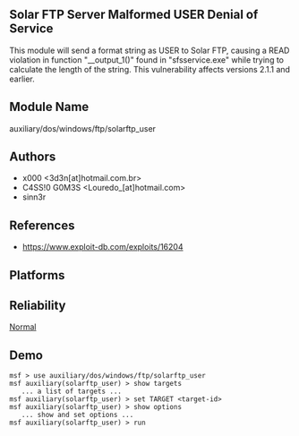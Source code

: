 ## Solar FTP Server Malformed USER Denial of Service

This module will send a format string as USER to Solar FTP, 
causing a READ violation in function "__output_1()" found in 
"sfsservice.exe" while trying to calculate the length of the 
string. This vulnerability affects versions 2.1.1 and 
earlier.


## Module Name
auxiliary/dos/windows/ftp/solarftp_user

## Authors
* x000 <3d3n[at]hotmail.com.br>
* C4SS!0 G0M3S <Louredo_[at]hotmail.com>
* sinn3r


## References
* https://www.exploit-db.com/exploits/16204




## Platforms


## Reliability
[Normal](https://github.com/rapid7/metasploit-framework/wiki/Exploit-Ranking)

## Demo

```
msf > use auxiliary/dos/windows/ftp/solarftp_user
msf auxiliary(solarftp_user) > show targets
   ... a list of targets ...
msf auxiliary(solarftp_user) > set TARGET <target-id>
msf auxiliary(solarftp_user) > show options
   ... show and set options ...
msf auxiliary(solarftp_user) > run
```
    
    